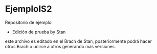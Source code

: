 # EjemploIS2
Repositorio de ejemplo 

- Edición de prueba by Stan

este archivo es editado en el Brach de Stan, posteriormente podrá hacer otros Brach o unirse a otros generando más versiones.
